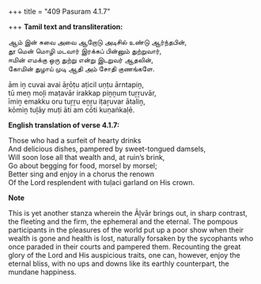 +++
title = "409 Pasuram 4.1.7"

+++
**Tamil text and transliteration:**

ஆம் இன் சுவை அவை ஆறோடு அடிசில் உண்டு ஆர்ந்தபின்,  
தூ மென் மொழி மடவார் இரக்கப் பின்னும் துற்றுவார்,  
ஈமின் எமக்கு ஒரு துற்று என்று இடறுவர் ஆதலின்,  
கோமின் துழாய் முடி ஆதி அம் சோதி குணங்களே.

ām iṉ cuvai avai āṟōṭu aṭicil uṇṭu ārntapiṉ,  
tū meṉ moḻi maṭavār irakkap piṉṉum tuṟṟuvār,  
īmiṉ emakku oru tuṟṟu eṉṟu iṭaṟuvar ātaliṉ,  
kōmiṉ tuḻāy muṭi āti am cōti kuṇaṅkaḷē.

**English translation of verse 4.1.7:**

Those who had a surfeit of hearty drinks  
And delicious dishes, pampered by sweet-tongued damsels,  
Will soon lose all that wealth and, at ruin’s brink,  
Go about begging for food, morsel by morsel;  
Better sing and enjoy in a chorus the renown  
Of the Lord resplendent with tuḷaci garland on His crown.

**Note**

This is yet another stanza wherein the Āḻvār brings out, in sharp contrast, the fleeting and the firm, the ephemeral and the eternal. The pompous participants in the pleasures of the world put up a poor show when their wealth is gone and health is lost, naturally forsaken by the sycophants who once paraded in their courts and pampered them. Recounting the great glory of the Lord and His auspicious traits, one can, however, enjoy the eternal bliss, with no ups and downs like its earthly counterpart, the mundane happiness.


